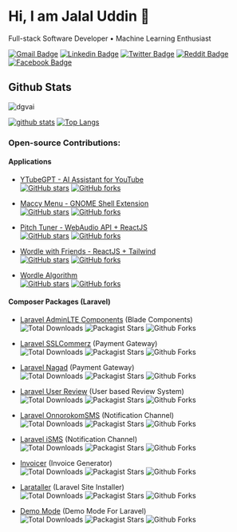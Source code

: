 # Hi, I am Jalal Uddin 👋
Full-stack Software Developer &bull; Machine Learning Enthusiast 

[![Gmail Badge](https://img.shields.io/badge/-Mail%20Me-c14438?style=flat&logo=Gmail&logoColor=white)](mailto:dgvai.hridoy@gmail.com) [![Linkedin Badge](https://img.shields.io/badge/-LinkedIn-0072b1?style=flat&logo=Linkedin&logoColor=white)](https://linkedin.com/in/dgvai/)  [![Twitter Badge](https://img.shields.io/badge/Twitter-1DA1F2?style=flat&logo=twitter&logoColor=white)](https://twitter.com/dgvai/)  [![Reddit Badge](https://img.shields.io/badge/Reddit-FF4500?style=flat&logo=reddit&logoColor=white)](https://reddit.com/u/dgvai/)  [![Facebook Badge](https://img.shields.io/badge/Facebook-1877F2?style=flat&logo=facebook&logoColor=white)](https://facebook.com/dgvai.hridoy/) 

</p>

## Github Stats

<p align=left> <img src=https://komarev.com/ghpvc/?username=dgvai alt=dgvai /></p>

[![github stats](https://github-readme-stats.vercel.app/api?username=dgvai)](https://github.com/anuraghazra/github-readme-stats) 
[![Top Langs](https://github-readme-stats.vercel.app/api/top-langs/?username=dgvai&layout=compact)](https://github.com/dgvai/github-readme-stats)

### Open-source Contributions:

#### Applications

- [YTubeGPT - AI Assistant for YouTube](https://github.com/dgvai/YTube-GPT/)  
   [![GitHub stars](https://badgen.net/github/stars/dgvai/YTube-GPT)](https://github.com/dgvai/YTube-GPT/)  [![GitHub forks](https://badgen.net/github/forks/dgvai/webaudio-pitch-tuner)](https://github.com/dgvai/YTube-GPT/)

- [Maccy Menu - GNOME Shell Extension](https://github.com/dgvai/maccymenu-gnome-shell-ext/)  
   [![GitHub stars](https://badgen.net/github/stars/dgvai/maccymenu-gnome-shell-ext)](https://github.com/dgvai/maccymenu-gnome-shell-ext/)  [![GitHub forks](https://badgen.net/github/forks/dgvai/maccymenu-gnome-shell-ext)](https://github.com/dgvai/maccymenu-gnome-shell-ext/) 

 - [Pitch Tuner - WebAudio API + ReactJS](https://github.com/dgvai/webaudio-pitch-tuner/)  
   [![GitHub stars](https://badgen.net/github/stars/dgvai/webaudio-pitch-tuner)](https://github.com/dgvai/webaudio-pitch-tuner/)  [![GitHub forks](https://badgen.net/github/forks/dgvai/webaudio-pitch-tuner)](https://github.com/dgvai/webaudio-pitch-tuner/)  

 - [Wordle with Friends - ReactJS + Tailwind](https://github.com/dgvai/wordle-with-friends/)  
   [![GitHub stars](https://badgen.net/github/stars/dgvai/wordle-with-friends)](https://github.com/dgvai/wordle-with-friends/)  [![GitHub forks](https://badgen.net/github/forks/dgvai/wordle-with-friends)](https://github.com/dgvai/wordle-with-friends/)  

 - [Wordle Algorithm](https://github.com/dgvai/wordle-algorithm/)  
   [![GitHub stars](https://badgen.net/github/stars/dgvai/wordle-algorithm)](https://github.com/dgvai/wordle-algorithm/)  [![GitHub forks](https://badgen.net/github/forks/dgvai/wordle-algorithm)](https://github.com/dgvai/wordle-algorithm/)  

#### Composer Packages (Laravel)
 - <a href="https://github.com/dgvai/laravel-adminlte-components">  Laravel AdminLTE Components</a> (Blade Components)  
 <img alt="Total Downloads" src="https://poser.pugx.org/dgvai/laravel-adminlte-components/downloads"> <img alt="Packagist Stars" src="https://img.shields.io/packagist/stars/dgvai/laravel-adminlte-components"> <img alt="Github Forks" src="https://img.shields.io/github/forks/dgvai/laravel-adminlte-components"> 

 - <a href="https://github.com/dgvai/laravel-sslcommerz">  Laravel SSLCommerz</a> (Payment Gateway)  
 <img alt="Total Downloads" src="https://poser.pugx.org/dgvai/laravel-sslcommerz/downloads"> <img alt="Packagist Stars" src="https://img.shields.io/packagist/stars/dgvai/laravel-sslcommerz"> <img alt="Github Forks" src="https://img.shields.io/github/forks/dgvai/laravel-sslcommerz"> 

 - <a href="https://github.com/dgvai/laravel-nagad">  Laravel Nagad</a> (Payment Gateway)  
 <img alt="Total Downloads" src="https://poser.pugx.org/dgvai/laravel-nagad/downloads"> <img alt="Packagist Stars" src="https://img.shields.io/packagist/stars/dgvai/laravel-nagad"> <img alt="Github Forks" src="https://img.shields.io/github/forks/dgvai/laravel-nagad"> 
 
 -  <a href="https://github.com/dgvai/laravel-user-review">  Laravel User Review</a> (User based Review System)  
 <img alt="Total Downloads" src="https://poser.pugx.org/dgvai/laravel-user-review/downloads"> <img alt="Packagist Stars" src="https://img.shields.io/packagist/stars/dgvai/laravel-user-review"> <img alt="Github Forks" src="https://img.shields.io/github/forks/dgvai/laravel-user-review">

 - <a href="https://github.com/dgvai/laravel-notification-channel-onnorokomsms"> Laravel OnnorokomSMS</a> (Notification Channel)  
 <img alt="Total Downloads" src="https://poser.pugx.org/dgvai/laravel-notification-channel-onnorokomsms/downloads"> <img alt="Packagist Stars" src="https://img.shields.io/packagist/stars/dgvai/laravel-notification-channel-onnorokomsms"> <img alt="Github Forks" src="https://img.shields.io/github/forks/dgvai/laravel-notification-channel-onnorokomsms"> 

 - <a href="https://github.com/dgvai/laravel-notification-channel-isms"> Laravel iSMS</a> (Notification Channel)  
 <img alt="Total Downloads" src="https://poser.pugx.org/dgvai/laravel-notification-channel-isms/downloads"> <img alt="Packagist Stars" src="https://img.shields.io/packagist/stars/dgvai/laravel-notification-channel-isms">  <img alt="Github Forks" src="https://img.shields.io/github/forks/dgvai/laravel-notification-channel-isms"> 

 - <a href="https://github.com/dgvai/laravel-invoicer"> Invoicer</a> (Invoice Generator)   
 <img alt="Total Downloads" src="https://poser.pugx.org/dgvai/laravel-invoicer/downloads"> <img alt="Packagist Stars" src="https://img.shields.io/packagist/stars/dgvai/laravel-invoicer"> <img alt="Github Forks" src="https://img.shields.io/github/forks/dgvai/laravel-invoicer"> 

 - <a href="https://github.com/dgvai/larataller"> Larataller</a> (Laravel Site Installer)  
 <img alt="Total Downloads" src="https://poser.pugx.org/dgvai/larataller/downloads"> <img alt="Packagist Stars" src="https://img.shields.io/packagist/stars/dgvai/larataller"> <img alt="Github Forks" src="https://img.shields.io/github/forks/dgvai/larataller"> 

 - <a href="https://github.com/dgvai/laravel-demo-mode"> Demo Mode</a> (Demo Mode For Laravel)   
 <img alt="Total Downloads" src="https://poser.pugx.org/dgvai/laravel-demo-mode/downloads"> <img alt="Packagist Stars" src="https://img.shields.io/packagist/stars/dgvai/laravel-demo-mode"> <img alt="Github Forks" src="https://img.shields.io/github/forks/dgvai/laravel-demo-mode"> 

